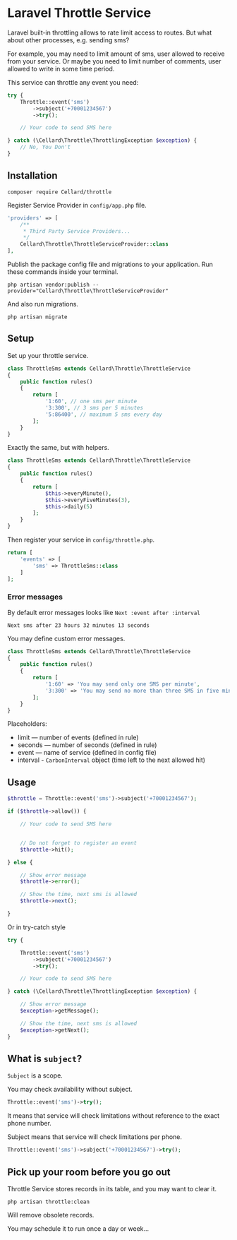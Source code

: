 # Laravel Throttle Service

Laravel built-in throttling allows to rate limit access to routes. But what about other processes, e.g. sending sms? 

For example, you may need to limit amount of sms, user allowed to receive from your service.
Or maybe you need to limit number of comments, user allowed to write in some time period.   

This service can throttle any event you need:

```php
try {
    Throttle::event('sms')
        ->subject('+70001234567')
        ->try();

    // Your code to send SMS here

} catch (\Cellard\Throttle\ThrottlingException $exception) {
    // No, You Don't
}
```

## Installation

    composer require Cellard/throttle

Register Service Provider in `config/app.php` file.

```php
'providers' => [
    /**
     * Third Party Service Providers...
     */
    Cellard\Throttle\ThrottleServiceProvider::class
],
```

Publish the package config file and migrations to your application. Run these commands inside your terminal.

    php artisan vendor:publish --provider="Cellard\Throttle\ThrottleServiceProvider"
    
And also run migrations.

    php artisan migrate
    
## Setup

Set up your throttle service.

```php
class ThrottleSms extends Cellard\Throttle\ThrottleService
{
    public function rules()
    {
        return [
            '1:60', // one sms per minute
            '3:300', // 3 sms per 5 minutes
            '5:86400', // maximum 5 sms every day
        ];
    }
}
```

Exactly the same, but with helpers.

```php
class ThrottleSms extends Cellard\Throttle\ThrottleService
{
    public function rules()
    {
        return [
            $this->everyMinute(),
            $this->everyFiveMinutes(3),
            $this->daily(5)
        ];
    }
}
```

Then register your service in `config/throttle.php`.

```php
return [
    'events' => [
        'sms' => ThrottleSms::class
    ]
];
```

### Error messages

By default error messages looks like `Next :event after :interval`

    Next sms after 23 hours 32 minutes 13 seconds

You may define custom error messages.

```php
class ThrottleSms extends Cellard\Throttle\ThrottleService
{
    public function rules()
    {
        return [
            '1:60' => 'You may send only one SMS per minute',
            '3:300' => 'You may send no more than three SMS in five minutes'
        ];
    }
}
```

Placeholders:

- limit — number of events (defined in rule)
- seconds — number of seconds (defined in rule)
- event — name of service (defined in config file)
- interval - `CarbonInterval` object (time left to the next allowed hit)

## Usage

```php
$throttle = Throttle::event('sms')->subject('+70001234567');

if ($throttle->allow()) {

    // Your code to send SMS here


    // Do not forget to register an event
    $throttle->hit();

} else {

    // Show error message
    $throttle->error();

    // Show the time, next sms is allowed
    $throttle->next();

}
```

Or in try-catch style

```php
try {

    Throttle::event('sms')
        ->subject('+70001234567')
        ->try();

    // Your code to send SMS here

} catch (\Cellard\Throttle\ThrottlingException $exception) {

    // Show error message
    $exception->getMessage();

    // Show the time, next sms is allowed
    $exception->getNext();
}
```

## What is `subject`?

`Subject` is a scope.

You may check availability without subject.

```php
Throttle::event('sms')->try();
```

It means that service will check limitations without reference to the exact phone number.

Subject means that service will check limitations per phone.

```php
Throttle::event('sms')->subject('+70001234567')->try();
```

## Pick up your room before you go out

Throttle Service stores records in its table, and you may want to clear it.

    php artisan throttle:clean

Will remove obsolete records.

You may schedule it to run once a day or week...
